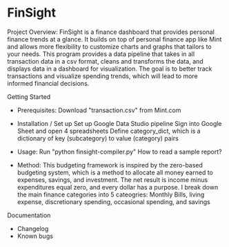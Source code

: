 # FinSight
Project Overview:
FinSight is a finance dashboard that provides personal finance trends at a glance. It builds on top of personal finance app like Mint and allows more flexibility to customize charts and graphs that tailors to your needs.
This program provides a data pipeline that takes in all transaction data in a csv format, cleans and transforms the data, and displays data in a dashboard for visualization. The goal is to better track transactions and visualize spending trends, which will lead to more informed financial decisions.

Getting Started

  - Prerequisites:
    Download "transaction.csv" from Mint.com
    
  - Installation / Set up
    Set up Google Data Studio pipeline
    Sign into Google Sheet and open 4 spreadsheets
    Define category_dict, which is a dictionary of key (subcategory) to value (category) pairs
    
  - Usage:
    Run "python finsight-compiler.py"
    How to read a sample report?
    
  - Method:
    This budgeting framework is inspired by the zero-based budgeting system, which is a method to allocate all money earned to expenses, savings, and investment. The net result is 
    income minus expenditures equal zero, and every dollar has a purpose.
    I break down the main finance categories into 5 cateogries: Monthly Bills, living expense, discretionary spending, occasional spending, and savings    

Documentation
  - Changelog
  - Known bugs





